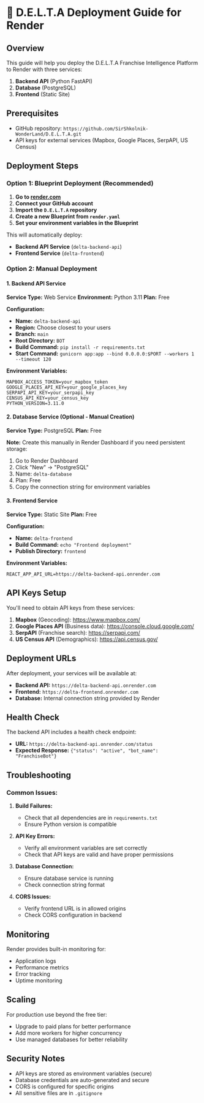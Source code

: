 # 🚀 D.E.L.T.A Deployment Guide for Render

## Overview
This guide will help you deploy the D.E.L.T.A Franchise Intelligence Platform to Render with three services:
1. **Backend API** (Python FastAPI)
2. **Database** (PostgreSQL)
3. **Frontend** (Static Site)

## Prerequisites
- GitHub repository: `https://github.com/SirShkolnik-WonderLand/D.E.L.T.A.git`
- API keys for external services (Mapbox, Google Places, SerpAPI, US Census)

## Deployment Steps

### Option 1: Blueprint Deployment (Recommended)

1. **Go to [render.com](https://render.com)**
2. **Connect your GitHub account**
3. **Import the `D.E.L.T.A` repository**
4. **Create a new Blueprint from `render.yaml`**
5. **Set your environment variables in the Blueprint**

This will automatically deploy:
- **Backend API Service** (`delta-backend-api`)
- **Frontend Service** (`delta-frontend`)

### Option 2: Manual Deployment

#### 1. Backend API Service

**Service Type:** Web Service
**Environment:** Python 3.11
**Plan:** Free

**Configuration:**
- **Name:** `delta-backend-api`
- **Region:** Choose closest to your users
- **Branch:** `main`
- **Root Directory:** `BOT`
- **Build Command:** `pip install -r requirements.txt`
- **Start Command:** `gunicorn app:app --bind 0.0.0.0:$PORT --workers 1 --timeout 120`

**Environment Variables:**
```
MAPBOX_ACCESS_TOKEN=your_mapbox_token
GOOGLE_PLACES_API_KEY=your_google_places_key
SERPAPI_API_KEY=your_serpapi_key
CENSUS_API_KEY=your_census_key
PYTHON_VERSION=3.11.0
```

#### 2. Database Service (Optional - Manual Creation)

**Service Type:** PostgreSQL
**Plan:** Free

**Note:** Create this manually in Render Dashboard if you need persistent storage:
1. Go to Render Dashboard
2. Click "New" → "PostgreSQL"
3. Name: `delta-database`
4. Plan: Free
5. Copy the connection string for environment variables

#### 3. Frontend Service

**Service Type:** Static Site
**Plan:** Free

**Configuration:**
- **Name:** `delta-frontend`
- **Build Command:** `echo "Frontend deployment"`
- **Publish Directory:** `frontend`

**Environment Variables:**
```
REACT_APP_API_URL=https://delta-backend-api.onrender.com
```

## API Keys Setup

You'll need to obtain API keys from these services:

1. **Mapbox** (Geocoding): https://www.mapbox.com/
2. **Google Places API** (Business data): https://console.cloud.google.com/
3. **SerpAPI** (Franchise search): https://serpapi.com/
4. **US Census API** (Demographics): https://api.census.gov/

## Deployment URLs

After deployment, your services will be available at:
- **Backend API:** `https://delta-backend-api.onrender.com`
- **Frontend:** `https://delta-frontend.onrender.com`
- **Database:** Internal connection string provided by Render

## Health Check

The backend API includes a health check endpoint:
- **URL:** `https://delta-backend-api.onrender.com/status`
- **Expected Response:** `{"status": "active", "bot_name": "FranchiseBot"}`

## Troubleshooting

### Common Issues:

1. **Build Failures:**
   - Check that all dependencies are in `requirements.txt`
   - Ensure Python version is compatible

2. **API Key Errors:**
   - Verify all environment variables are set correctly
   - Check that API keys are valid and have proper permissions

3. **Database Connection:**
   - Ensure database service is running
   - Check connection string format

4. **CORS Issues:**
   - Verify frontend URL is in allowed origins
   - Check CORS configuration in backend

## Monitoring

Render provides built-in monitoring for:
- Application logs
- Performance metrics
- Error tracking
- Uptime monitoring

## Scaling

For production use beyond the free tier:
- Upgrade to paid plans for better performance
- Add more workers for higher concurrency
- Use managed databases for better reliability

## Security Notes

- API keys are stored as environment variables (secure)
- Database credentials are auto-generated and secure
- CORS is configured for specific origins
- All sensitive files are in `.gitignore`
